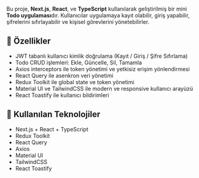 Bu proje, **Next.js**, **React**, ve **TypeScript** kullanılarak geliştirilmiş bir mini **Todo uygulaması**dır. Kullanıcılar uygulamaya kayıt olabilir, giriş yapabilir, şifrelerini sıfırlayabilir ve kişisel görevlerini yönetebilirler.
## 🔹 Özellikler

- JWT tabanlı kullanıcı kimlik doğrulama (Kayıt / Giriş / Şifre Sıfırlama)  
- Todo CRUD işlemleri: Ekle, Güncelle, Sil, Tamamla  
- Axios interceptors ile token yönetimi ve yetkisiz erişim yönlendirmesi  
- React Query ile asenkron veri yönetimi  
- Redux Toolkit ile global state ve token yönetimi  
- Material UI ve TailwindCSS ile modern ve responsive kullanıcı arayüzü  
- React Toastify ile kullanıcı bildirimleri  
## 🔹 Kullanılan Teknolojiler

- Next.js + React + TypeScript  
- Redux Toolkit  
- React Query  
- Axios  
- Material UI  
- TailwindCSS  
- React Toastify  
